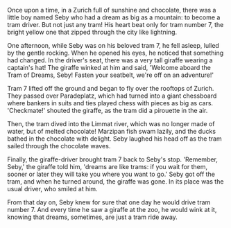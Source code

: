 Once upon a time, in a Zurich full of sunshine and chocolate, there was a little boy named Seby who had a dream as big as a mountain: to become a tram driver. But not just any tram! His heart beat only for tram number 7, the bright yellow one that zipped through the city like lightning.

One afternoon, while Seby was on his beloved tram 7, he fell asleep, lulled by the gentle rocking. When he opened his eyes, he noticed that something had changed. In the driver's seat, there was a very tall giraffe wearing a captain's hat! The giraffe winked at him and said, 'Welcome aboard the Tram of Dreams, Seby! Fasten your seatbelt, we're off on an adventure!'

Tram 7 lifted off the ground and began to fly over the rooftops of Zurich. They passed over Paradeplatz, which had turned into a giant chessboard where bankers in suits and ties played chess with pieces as big as cars. 'Checkmate!' shouted the giraffe, as the tram did a pirouette in the air.

Then, the tram dived into the Limmat river, which was no longer made of water, but of melted chocolate! Marzipan fish swam lazily, and the ducks bathed in the chocolate with delight. Seby laughed his head off as the tram sailed through the chocolate waves.

Finally, the giraffe-driver brought tram 7 back to Seby's stop. 'Remember, Seby,' the giraffe told him, 'dreams are like trams: if you wait for them, sooner or later they will take you where you want to go.' Seby got off the tram, and when he turned around, the giraffe was gone. In its place was the usual driver, who smiled at him.

From that day on, Seby knew for sure that one day he would drive tram number 7. And every time he saw a giraffe at the zoo, he would wink at it, knowing that dreams, sometimes, are just a tram ride away.
